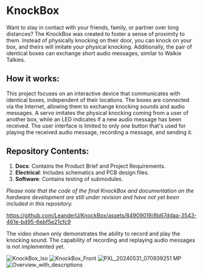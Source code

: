 # KnockBox

Want to stay in contact with your friends, family, or partner over long distances? The KnockBox was created to foster a sense of proximity to them. Instead of physically knocking on their door, you can knock on your box, and theirs will imitate your physical knocking. Additionally, the pair of identical boxes can exchange short audio messages, similar to Walkie Talkies.  

## How it works:

This project focuses on an interactive device that communicates with identical boxes, independent of their locations. The boxes are connected via the Internet, allowing them to exchange knocking sounds and audio messages. A servo imitates the physical knocking coming from a user of another box, while an LED indicates if a new audio message has been received. The user interface is limited to only one button that's used for playing the received audio message, recording a message, and sending it.

## Repository Contents:

1. **Docs**: Contains the Product Brief and Project Requirements.
2. **Electrical**: Includes schematics and PCB design files.
3. **Software**: Contains testing of submodules.

*Please note that the code of the final KnockBox and documentation on the hardware development are still under revision and have not yet been included in this repository.*

https://github.com/LeanderU/KnockBox/assets/84909019/8b67ddaa-3543-461e-bd95-6ebf5e21cfc9

The video shown only demonstrates the ability to record and play the knocking sound. The capability of recording and replaying audio messages is not implemented yet.

![KnockBox_Iso](https://github.com/LeanderU/KnockBox/assets/84909019/fc34830a-a89c-4137-9323-e6863b8ff08e)
![KnockBox_Front](https://github.com/LeanderU/KnockBox/assets/84909019/620053fa-f0c2-42e6-9f3c-d58df0999d6d)
![PXL_20240531_070939251 MP](https://github.com/LeanderU/KnockBox/assets/84909019/92bcf847-aa77-4c01-befa-887e7bbecb92)
![Overview_with_descriptions](https://github.com/LeanderU/KnockBox/assets/84909019/4b051c8f-cfae-4163-ade0-f1169cbbb9a2)

